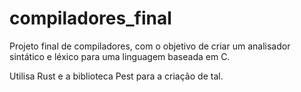 # compiladores_final

Projeto final de compiladores, com o objetivo de criar um analisador sintático e léxico para uma linguagem baseada em C.

Utilisa Rust e a biblioteca Pest para a criação de tal.
